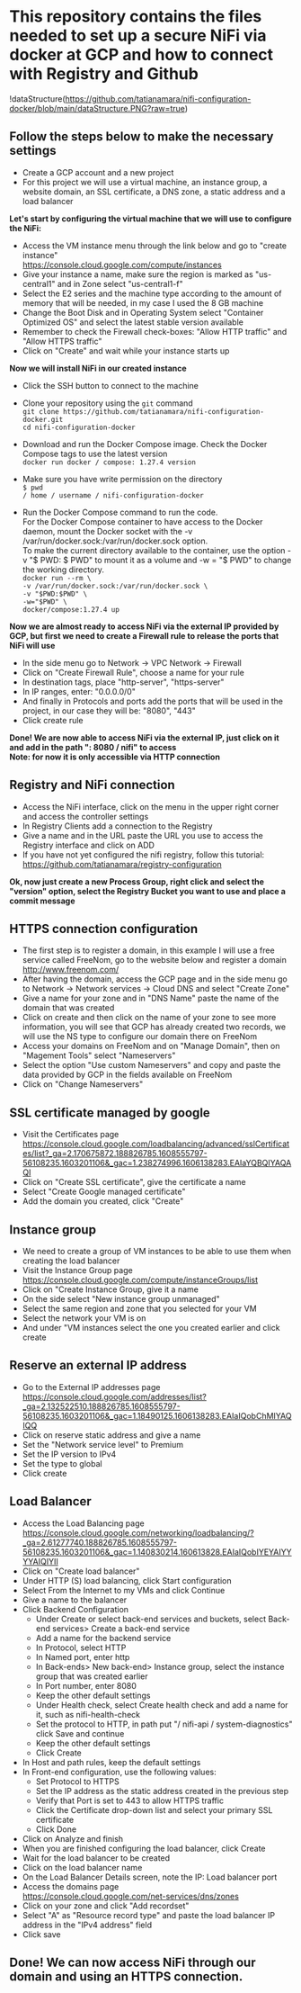 # This repository contains the files needed to set up a secure NiFi via docker at GCP and how to connect with Registry and Github

!dataStructure(https://github.com/tatianamara/nifi-configuration-docker/blob/main/dataStructure.PNG?raw=true)

## Follow the steps below to make the necessary settings

- Create a GCP account and a new project
- For this project we will use a virtual machine, an instance group, a website domain, an SSL certificate, a DNS zone, a static address and a load balancer

**Let's start by configuring the virtual machine that we will use to configure the NiFi:**  
- Access the VM instance menu through the link below and go to "create instance"  
https://console.cloud.google.com/compute/instances
- Give your instance a name, make sure the region is marked as "us-central1" and in Zone select "us-central1-f"
- Select the E2 series and the machine type according to the amount of memory that will be needed, in my case I used the 8 GB machine
- Change the Boot Disk and in Operating System select "Container Optimized OS" and select the latest stable version available
- Remember to check the Firewall check-boxes: "Allow HTTP traffic" and "Allow HTTPS traffic"
- Click on "Create" and wait while your instance starts up

**Now we will install NiFi in our created instance**
- Click the SSH button to connect to the machine
- Clone your repository using the ```git``` command  
```git clone https://github.com/tatianamara/nifi-configuration-docker.git```  
```cd nifi-configuration-docker```  


- Download and run the Docker Compose image. Check the Docker Compose tags to use the latest version  
```docker run docker / compose: 1.27.4 version```  
- Make sure you have write permission on the directory  
```$ pwd```  
```/ home / username / nifi-configuration-docker```  
- Run the Docker Compose command to run the code.  
For the Docker Compose container to have access to the Docker daemon, mount the Docker socket with the -v /var/run/docker.sock:/var/run/docker.sock option.  
To make the current directory available to the container, use the option -v "$ PWD: $ PWD" to mount it as a volume and -w = "$ PWD" to change the working directory.  
```docker run --rm \```    
```-v /var/run/docker.sock:/var/run/docker.sock \```  
```-v "$PWD:$PWD" \```  
```-w="$PWD" \```  
```docker/compose:1.27.4 up```  

**Now we are almost ready to access NiFi via the external IP provided by GCP, but first we need to create a Firewall rule to release the ports that NiFi will use**  
- In the side menu go to Network -> VPC Network -> Firewall
- Click on "Create Firewall Rule", choose a name for your rule
- In destination tags, place "http-server", "https-server"
- In IP ranges, enter: "0.0.0.0/0"
- And finally in Protocols and ports add the ports that will be used in the project, in our case they will be: "8080", "443"
- Click create rule

**Done! We are now able to access NiFi via the external IP, just click on it and add in the path ": 8080 / nifi" to access**  
**Note: for now it is only accessible via HTTP connection**  


## Registry and NiFi connection
- Access the NiFi interface, click on the menu in the upper right corner and access the controller settings
- In Registry Clients add a connection to the Registry
- Give a name and in the URL paste the URL you use to access the Registry interface and click on ADD
- If you have not yet configured the nifi registry, follow this tutorial: https://github.com/tatianamara/registry-configuration

**Ok, now just create a new Process Group, right click and select the "version" option, select the Registry Bucket you want to use and place a commit message**  

## HTTPS connection configuration
- The first step is to register a domain, in this example I will use a free service called FreeNom, go to the website below and register a domain  
http://www.freenom.com/
- After having the domain, access the GCP page and in the side menu go to Network -> Network services -> Cloud DNS and select "Create Zone"
- Give a name for your zone and in "DNS Name" paste the name of the domain that was created
- Click on create and then click on the name of your zone to see more information, you will see that GCP has already created two records, we will use the NS type to configure our domain there on FreeNom
- Access your domains on FreeNom and on "Manage Domain", then on "Magement Tools" select "Nameservers"
- Select the option "Use custom Nameservers" and copy and paste the data provided by GCP in the fields available on FreeNom
- Click on "Change Nameservers"

## SSL certificate managed by google
- Visit the Certificates page  
https://console.cloud.google.com/loadbalancing/advanced/sslCertificates/list?_ga=2.170675872.188826785.1608555797-56108235.1603201106&_gac=1.238274996.1606138283.EAIaYQBQIYAQAQI 
- Click on "Create SSL certificate", give the certificate a name
- Select "Create Google managed certificate"
- Add the domain you created, click "Create"

## Instance group
- We need to create a group of VM instances to be able to use them when creating the load balancer
- Visit the Instance Group page  
https://console.cloud.google.com/compute/instanceGroups/list
- Click on "Create Instance Group, give it a name
- On the side select "New instance group unmanaged"
- Select the same region and zone that you selected for your VM
- Select the network your VM is on
- And under "VM instances select the one you created earlier and click create

## Reserve an external IP address
- Go to the External IP addresses page  
https://console.cloud.google.com/addresses/list?_ga=2.132522510.188826785.1608555797-56108235.1603201106&_gac=1.18490125.1606138283.EAIaIQobChMIYAQIQQ
- Click on reserve static address and give a name
- Set the "Network service level" to Premium
- Set the IP version to IPv4
- Set the type to global
- Click create

## Load Balancer
- Access the Load Balancing page  
https://console.cloud.google.com/networking/loadbalancing/?_ga=2.61277740.188826785.1608555797-56108235.1603201106&_gac=1.140830214.160613828.EAIaIQobIYEYAIYYYYAIQIYII  
- Click on "Create load balancer"
- Under HTTP (S) load balancing, click Start configuration
- Select From the Internet to my VMs and click Continue
- Give a name to the balancer
- Click Backend Configuration
    - Under Create or select back-end services and buckets, select Back-end services> Create a back-end service
    - Add a name for the backend service
    - In Protocol, select HTTP
    - In Named port, enter http
    - In Back-ends> New back-end> Instance group, select the instance group that was created earlier
    - In Port number, enter 8080
    - Keep the other default settings
    - Under Health check, select Create health check and add a name for it, such as nifi-health-check
    - Set the protocol to HTTP, in path put "/ nifi-api / system-diagnostics" click Save and continue
    - Keep the other default settings
    - Click Create
- In Host and path rules, keep the default settings
- In Front-end configuration, use the following values:
    - Set Protocol to HTTPS
    - Set the IP address as the static address created in the previous step
    - Verify that Port is set to 443 to allow HTTPS traffic
    - Click the Certificate drop-down list and select your primary SSL certificate
    - Click Done
- Click on Analyze and finish
- When you are finished configuring the load balancer, click Create
- Wait for the load balancer to be created
- Click on the load balancer name
- On the Load Balancer Details screen, note the IP: Load balancer port
- Access the domains page   
https://console.cloud.google.com/net-services/dns/zones
- Click on your zone and click "Add recordset"
- Select "A" as "Resource record type" and paste the load balancer IP address in the "IPv4 address" field
- Click save

## Done! We can now access NiFi through our domain and using an HTTPS connection.

